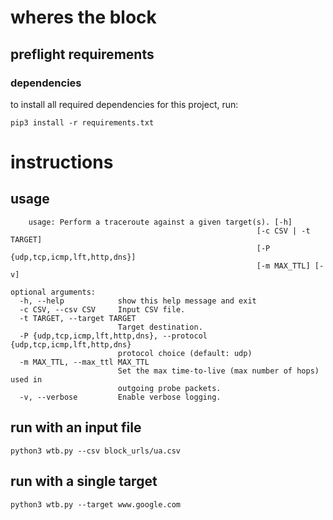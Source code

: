 # wheres the block

## preflight requirements

### dependencies
to install all required dependencies for this project, run:
		

    pip3 install -r requirements.txt

# instructions

## usage

        usage: Perform a traceroute against a given target(s). [-h]
                                                           [-c CSV | -t TARGET]
                                                           [-P {udp,tcp,icmp,lft,http,dns}]
                                                           [-m MAX_TTL] [-v]
    
    optional arguments:
      -h, --help            show this help message and exit
      -c CSV, --csv CSV     Input CSV file.
      -t TARGET, --target TARGET
                            Target destination.
      -P {udp,tcp,icmp,lft,http,dns}, --protocol {udp,tcp,icmp,lft,http,dns}
                            protocol choice (default: udp)
      -m MAX_TTL, --max_ttl MAX_TTL
                            Set the max time-to-live (max number of hops) used in
                            outgoing probe packets.
      -v, --verbose         Enable verbose logging.



## run with an input file

    python3 wtb.py --csv block_urls/ua.csv

## run with a single target

 
    python3 wtb.py --target www.google.com



